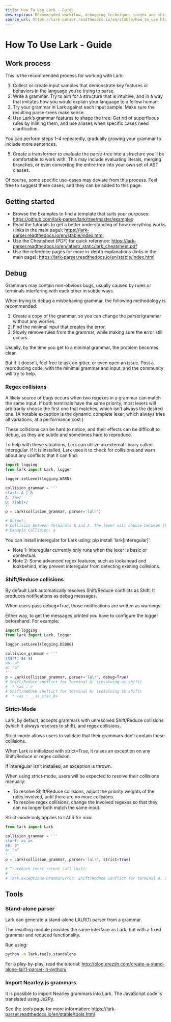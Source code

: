 ```yaml
---
title: How To Use Lark - Guide
description: Recommended workflow, debugging techniques (regex and shift/reduce collisions, strict-mode), and tools for using the Lark parsing library.
source_url: https://lark-parser.readthedocs.io/en/stable/how_to_use.html
---
```


# How To Use Lark - Guide

## Work process

This is the recommended process for working with Lark:

1. Collect or create input samples that demonstrate key features or behaviors in the language you’re trying to parse.
2. Write a grammar. Try to aim for a structure that is intuitive, and in a way that imitates how you would explain your language to a fellow human.
3. Try your grammar in Lark against each input sample. Make sure the resulting parse-trees make sense.
4. Use Lark’s grammar features to shape the tree: Get rid of superfluous rules by inlining them, and use aliases when specific cases need clarification.

You can perform steps 1–4 repeatedly, gradually growing your grammar to include more sentences.

5. Create a transformer to evaluate the parse-tree into a structure you’ll be comfortable to work with. This may include evaluating literals, merging branches, or even converting the entire tree into your own set of AST classes.

Of course, some specific use-cases may deviate from this process. Feel free to suggest these cases, and they can be added to this page.

## Getting started

- Browse the Examples to find a template that suits your purposes: https://github.com/lark-parser/lark/tree/master/examples
- Read the tutorials to get a better understanding of how everything works (links in the main page): https://lark-parser.readthedocs.io/en/stable/index.html
- Use the Cheatsheet (PDF) for quick reference: https://lark-parser.readthedocs.io/en/latest/_static/lark_cheatsheet.pdf
- Use the reference pages for more in-depth explanations (links in the main page): https://lark-parser.readthedocs.io/en/stable/index.html

## Debug

Grammars may contain non-obvious bugs, usually caused by rules or terminals interfering with each other in subtle ways.

When trying to debug a misbehaving grammar, the following methodology is recommended:

1. Create a copy of the grammar, so you can change the parser/grammar without any worries.
2. Find the minimal input that creates the error.
3. Slowly remove rules from the grammar, while making sure the error still occurs.

Usually, by the time you get to a minimal grammar, the problem becomes clear.

But if it doesn’t, feel free to ask on gitter, or even open an issue. Post a reproducing code, with the minimal grammar and input, and the community will try to help.

### Regex collisions

A likely source of bugs occurs when two regexes in a grammar can match the same input. If both terminals have the same priority, most lexers will arbitrarily choose the first one that matches, which isn’t always the desired one. (A notable exception is the dynamic_complete lexer, which always tries all variations, at a performance cost.)

These collisions can be hard to notice, and their effects can be difficult to debug, as they are subtle and sometimes hard to reproduce.

To help with these situations, Lark can utilize an external library called interegular. If it is installed, Lark uses it to check for collisions and warn about any conflicts that it can find:

```python
import logging
from lark import Lark, logger

logger.setLevel(logging.WARN)

collision_grammar = '''
start: A | B
A: /a+/
B: /[ab]+/
'''
p = Lark(collision_grammar, parser='lalr')

# Output:
# Collision between Terminals B and A. The lexer will choose between them arbitrarily
# Example Collision: a
```

You can install interegular for Lark using: pip install 'lark[interegular]'.

- Note 1: Interegular currently only runs when the lexer is basic or contextual.
- Note 2: Some advanced regex features, such as lookahead and lookbehind, may prevent interegular from detecting existing collisions.

### Shift/Reduce collisions

By default Lark automatically resolves Shift/Reduce conflicts as Shift. It produces notifications as debug messages.

When users pass debug=True, those notifications are written as warnings.

Either way, to get the messages printed you have to configure the logger beforehand. For example:

```python
import logging
from lark import Lark, logger

logger.setLevel(logging.DEBUG)

collision_grammar = '''
start: as as
as: a*
a: "a"
'''
p = Lark(collision_grammar, parser='lalr', debug=True)
# Shift/Reduce conflict for terminal A: (resolving as shift)
#  * <as : >
# Shift/Reduce conflict for terminal A: (resolving as shift)
#  * <as : __as_star_0>
```

### Strict-Mode

Lark, by default, accepts grammars with unresolved Shift/Reduce collisions (which it always resolves to shift), and regex collisions.

Strict-mode allows users to validate that their grammars don’t contain these collisions.

When Lark is initialized with strict=True, it raises an exception on any Shift/Reduce or regex collision.

If interegular isn’t installed, an exception is thrown.

When using strict-mode, users will be expected to resolve their collisions manually:

- To resolve Shift/Reduce collisions, adjust the priority weights of the rules involved, until there are no more collisions.
- To resolve regex collisions, change the involved regexes so that they can no longer both match the same input.

Strict-mode only applies to LALR for now.

```python
from lark import Lark

collision_grammar = '''
start: as as
as: a*
a: "a"
'''
p = Lark(collision_grammar, parser='lalr', strict=True)

# Traceback (most recent call last):
#   ...
# lark.exceptions.GrammarError: Shift/Reduce conflict for terminal A. [strict-mode]
```

## Tools

### Stand-alone parser

Lark can generate a stand-alone LALR(1) parser from a grammar.

The resulting module provides the same interface as Lark, but with a fixed grammar and reduced functionality.

Run using:

```bash
python -m lark.tools.standalone
```

For a play-by-play, read the tutorial: http://blog.erezsh.com/create-a-stand-alone-lalr1-parser-in-python/

### Import Nearley.js grammars

It is possible to import Nearley grammars into Lark. The JavaScript code is translated using Js2Py.

See the tools page for more information: https://lark-parser.readthedocs.io/en/stable/tools.html
